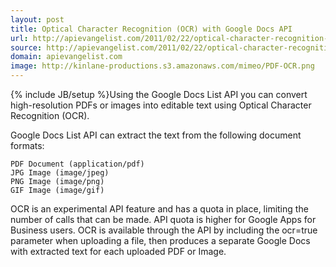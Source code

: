 ```yaml
---
layout: post
title: Optical Character Recognition (OCR) with Google Docs API
url: http://apievangelist.com/2011/02/22/optical-character-recognition-ocr-with-google-docs-api/
source: http://apievangelist.com/2011/02/22/optical-character-recognition-ocr-with-google-docs-api/
domain: apievangelist.com
image: http://kinlane-productions.s3.amazonaws.com/mimeo/PDF-OCR.png
---
```

{% include JB/setup %}Using the Google Docs List API you can convert high-resolution PDFs or images into editable text using Optical Character Recognition (OCR).

Google Docs List API can extract the text from the following document formats:

	PDF Document (application/pdf)
	JPG Image (image/jpeg)
	PNG Image (image/png)
	GIF Image (image/gif)

OCR is an experimental API feature and has a quota in place, limiting the number of calls that can be made.  API quota is higher for Google Apps for Business users.
OCR is available through the API by including the ocr=true parameter when uploading a file, then produces a separate Google Docs with extracted text for each uploaded PDF or Image.
